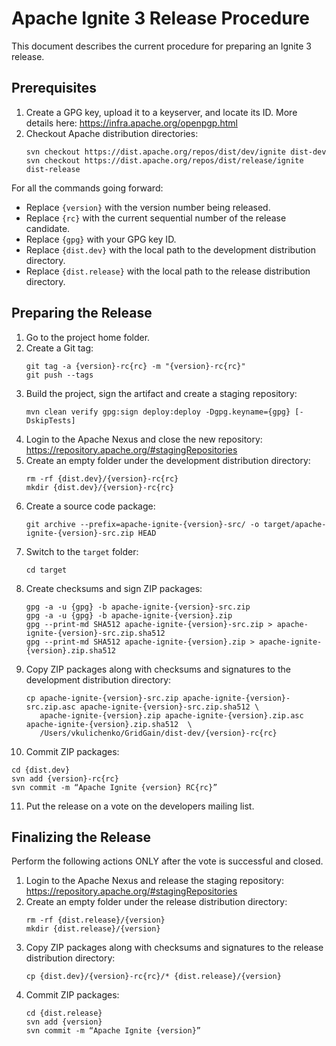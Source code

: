# Apache Ignite 3 Release Procedure

This document describes the current procedure for preparing an Ignite 3 release.

## Prerequisites

1. Create a GPG key, upload it to a keyserver, and locate its ID. More details here: https://infra.apache.org/openpgp.html
2. Checkout Apache distribution directories:
   ```
   svn checkout https://dist.apache.org/repos/dist/dev/ignite dist-dev
   svn checkout https://dist.apache.org/repos/dist/release/ignite dist-release
   ```

For all the commands going forward:
* Replace `{version}` with the version number being released.
* Replace `{rc}` with the current sequential number of the release candidate.
* Replace `{gpg}` with your GPG key ID.
* Replace `{dist.dev}` with the local path to the development distribution directory.
* Replace `{dist.release}` with the local path to the release distribution directory.

## Preparing the Release

1. Go to the project home folder.
2. Create a Git tag:
   ```
   git tag -a {version}-rc{rc} -m "{version}-rc{rc}"
   git push --tags
   ```
3. Build the project, sign the artifact and create a staging repository:
   ```
   mvn clean verify gpg:sign deploy:deploy -Dgpg.keyname={gpg} [-DskipTests]
   ```
4. Login to the Apache Nexus and close the new repository: https://repository.apache.org/#stagingRepositories
5. Create an empty folder under the development distribution directory:
   ```
   rm -rf {dist.dev}/{version}-rc{rc}
   mkdir {dist.dev}/{version}-rc{rc}
   ```
6. Create a source code package:
   ```
   git archive --prefix=apache-ignite-{version}-src/ -o target/apache-ignite-{version}-src.zip HEAD
   ```
7. Switch to the `target` folder:
   ```
   cd target
   ```
8. Create checksums and sign ZIP packages:
   ```
   gpg -a -u {gpg} -b apache-ignite-{version}-src.zip
   gpg -a -u {gpg} -b apache-ignite-{version}.zip
   gpg --print-md SHA512 apache-ignite-{version}-src.zip > apache-ignite-{version}-src.zip.sha512
   gpg --print-md SHA512 apache-ignite-{version}.zip > apache-ignite-{version}.zip.sha512
   ```
9. Copy ZIP packages along with checksums and signatures to the development distribution directory:
   ```
   cp apache-ignite-{version}-src.zip apache-ignite-{version}-src.zip.asc apache-ignite-{version}-src.zip.sha512 \
      apache-ignite-{version}.zip apache-ignite-{version}.zip.asc apache-ignite-{version}.zip.sha512  \
      /Users/vkulichenko/GridGain/dist-dev/{version}-rc{rc}
   ```
10. Commit ZIP packages:
   ```
   cd {dist.dev}
   svn add {version}-rc{rc}
   svn commit -m “Apache Ignite {version} RC{rc}”
   ```
11. Put the release on a vote on the developers mailing list.

## Finalizing the Release

Perform the following actions ONLY after the vote is successful and closed.

1. Login to the Apache Nexus and release the staging repository: https://repository.apache.org/#stagingRepositories
2. Create an empty folder under the release distribution directory:
   ```
   rm -rf {dist.release}/{version}
   mkdir {dist.release}/{version}
   ```
3. Copy ZIP packages along with checksums and signatures to the release distribution directory:
   ```
   cp {dist.dev}/{version}-rc{rc}/* {dist.release}/{version}
   ```
4. Commit ZIP packages:
   ```
   cd {dist.release}
   svn add {version}
   svn commit -m “Apache Ignite {version}”
   ```
